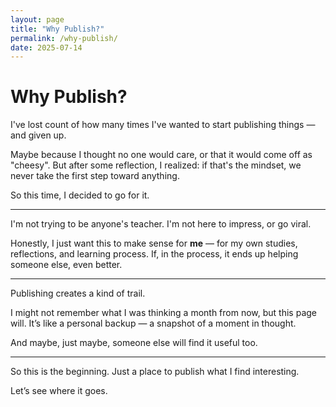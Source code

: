 ```yaml
---
layout: page
title: "Why Publish?"
permalink: /why-publish/
date: 2025-07-14
---
```


# Why Publish?

I've lost count of how many times I've wanted to start publishing things — and given up.

Maybe because I thought no one would care, or that it would come off as "cheesy".
But after some reflection, I realized: if that's the mindset, we never take the first step toward anything.

So this time, I decided to go for it.

---

I'm not trying to be anyone's teacher.
I'm not here to impress, or go viral.

Honestly, I just want this to make sense for **me** — for my own studies, reflections, and learning process.
If, in the process, it ends up helping someone else, even better.

---

Publishing creates a kind of trail.

I might not remember what I was thinking a month from now, but this page will.
It’s like a personal backup — a snapshot of a moment in thought.

And maybe, just maybe, someone else will find it useful too.

---

So this is the beginning.
Just a place to publish what I find interesting.

Let’s see where it goes.
